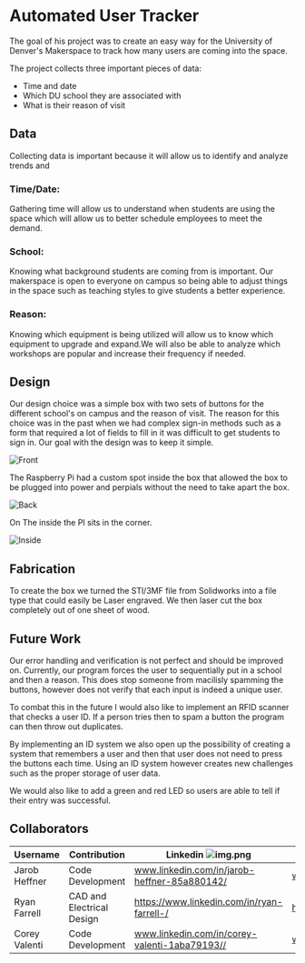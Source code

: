 # Automated User Tracker

The goal of his project was to create an easy way for the University of Denver's Makerspace to track how many 
users are coming into the space. 

The project collects three important pieces of data:
* Time and date
* Which DU school they are associated with 
* What is their reason of visit

## Data
Collecting data is important because it will allow us to identify and analyze trends and 

### Time/Date: 
Gathering time will allow us to understand when students are using the space which will allow us to better schedule employees
to meet the demand.

### School:
Knowing what background students are coming from is important. Our makerspace is open to everyone on campus so being able to 
adjust things in the space such as teaching styles to give students a better experience.

### Reason:
Knowing which equipment is being utilized will allow us to know which equipment to upgrade and expand.We will also be able
to analyze which workshops are popular and increase their frequency if needed.

## Design
Our design choice was a simple box with two sets of buttons for the different school's on campus and the reason of visit.
The reason for this choice was in the past when we had complex sign-in methods such as a form that required a lot of 
fields to fill in it was difficult to get students to sign in. Our goal with the design was to keep it simple.

![Front](https://github.com/Jarob-H/userAutomation/blob/master/Project%20Pictures/IMG_3762.jpg)

The Raspberry Pi had a custom spot inside the box that allowed the box to be plugged into power and perpials without the
need to take apart the box.

![Back](https://github.com/Jarob-H/userAutomation/blob/master/Project%20Pictures/IMG_3764.jpg)

On The inside the PI sits in the corner. 

![Inside](https://github.com/Jarob-H/userAutomation/blob/master/Project%20Pictures/IMG_3765.jpg)

## Fabrication

To create the box we turned the STl/3MF file from Solidworks into a file type that could easily be Laser engraved. We 
then laser cut the box completely out of one sheet of wood. 

## Future Work
Our error handling and verification is not perfect and should be improved on. Currently, our program forces the user to 
sequentially put in a school and then a reason. This does stop someone from macilisly spamming the buttons, however does 
not verify that each input is indeed a unique user. 

To combat this in the future I would also like to implement an RFID scanner that checks a user ID. If a person tries then 
to spam a button the program can then throw out duplicates.

By implementing an ID system we also open up the possibility of creating a system that remembers a user and then that user 
does not need to press the buttons each time. Using an ID system however creates new challenges such as the proper storage 
of user data.

We would also like to add a green and red LED so users are able to tell if their entry was successful.

## Collaborators

| Username   |Contribution|Linkedin ![img.png](https://img.icons8.com/color/40/linkedin.png)|Github Link ↘️|
|------------|---|------|---------------------------|
|Jarob Heffner|Code Development|www.linkedin.com/in/jarob-heffner-85a880142/|www.github.com/Jarob-H|
|Ryan Farrell|CAD and Electrical Design|https://www.linkedin.com/in/ryan-farrell-/|https://github.com/ryanfarrell987|
|Corey Valenti|Code Development|www.linkedin.com/in/corey-valenti-1aba79193//|www.github.com/CoreyValenti|
